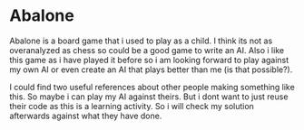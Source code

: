 # Abalone

Abalone is a board game that i used to play as a child. I think its not as overanalyzed as chess so
could be a good game to write an AI. Also i like this game as i have played it before so i am
looking forward to play against my own AI or even create an AI that plays better than me (is that
possible?).

I could find two useful references about other people making something like this. So maybe i can
play my AI against theirs. But i dont want to just reuse their code as this is a learning  activity.
So i will check my solution afterwards against what they have done.


